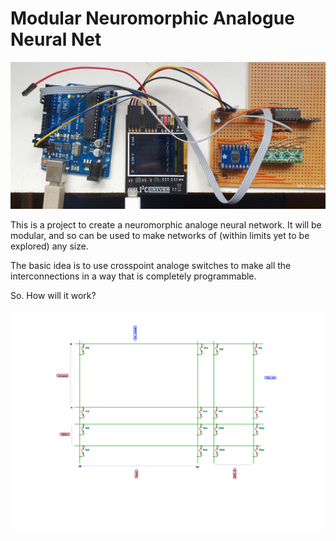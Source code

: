 # Modular Neuromorphic Analogue Neural Net

![Synapse Test](https://github.com/RepRapLtd/AnalogueNeuralNet/blob/main/Pix/synapse-breadboard.jpg)

This is a project to create a neuromorphic analoge neural network. It will be modular, and so can be used to make networks of (within limits yet to be explored) any size.

The basic idea is to use crosspoint analoge switches to make all the interconnections in a way that is completely programmable.

So. How will it work?

![Axons to synapses](https://github.com/RepRapLtd/AnalogueNeuralNet/blob/main/Electronics/Diagrams/crosspoint/crosspoint-Axon%20to%20synapse%20connections.svg)

